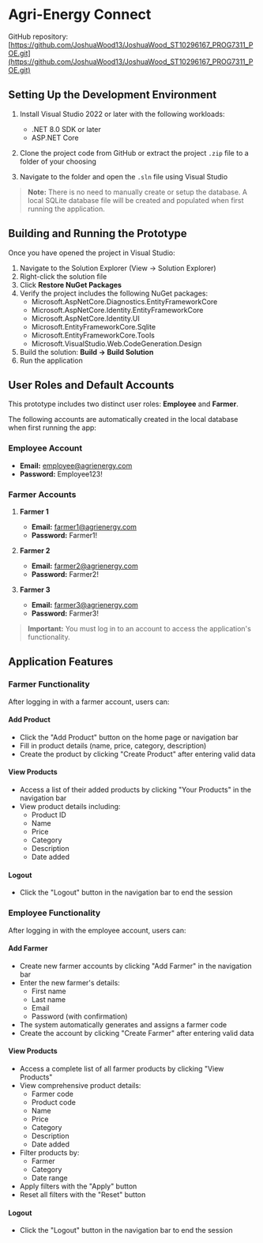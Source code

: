 # Agri-Energy Connect

GitHub repository: [https://github.com/JoshuaWood13/JoshuaWood_ST10296167_PROG7311_POE.git](https://github.com/JoshuaWood13/JoshuaWood_ST10296167_PROG7311_POE.git)

## Setting Up the Development Environment

1. Install Visual Studio 2022 or later with the following workloads:
   - .NET 8.0 SDK or later
   - ASP.NET Core

2. Clone the project code from GitHub or extract the project `.zip` file to a folder of your choosing

3. Navigate to the folder and open the `.sln` file using Visual Studio

> **Note:** There is no need to manually create or setup the database. A local SQLite database file will be created and populated when first running the application.

## Building and Running the Prototype

Once you have opened the project in Visual Studio:

1. Navigate to the Solution Explorer (View -> Solution Explorer)
2. Right-click the solution file
3. Click **Restore NuGet Packages**
4. Verify the project includes the following NuGet packages:
   - Microsoft.AspNetCore.Diagnostics.EntityFrameworkCore
   - Microsoft.AspNetCore.Identity.EntityFrameworkCore
   - Microsoft.AspNetCore.Identity.UI
   - Microsoft.EntityFrameworkCore.Sqlite
   - Microsoft.EntityFrameworkCore.Tools
   - Microsoft.VisualStudio.Web.CodeGeneration.Design
5. Build the solution: **Build -> Build Solution**
6. Run the application

## User Roles and Default Accounts

This prototype includes two distinct user roles: **Employee** and **Farmer**.

The following accounts are automatically created in the local database when first running the app:

### Employee Account
- **Email:** employee@agrienergy.com
- **Password:** Employee123!

### Farmer Accounts
1. **Farmer 1**
   - **Email:** farmer1@agrienergy.com
   - **Password:** Farmer1!

2. **Farmer 2**
   - **Email:** farmer2@agrienergy.com
   - **Password:** Farmer2!

3. **Farmer 3**
   - **Email:** farmer3@agrienergy.com
   - **Password:** Farmer3!

> **Important:** You must log in to an account to access the application's functionality.

## Application Features

### Farmer Functionality

After logging in with a farmer account, users can:

#### Add Product
- Click the "Add Product" button on the home page or navigation bar
- Fill in product details (name, price, category, description)
- Create the product by clicking "Create Product" after entering valid data

#### View Products
- Access a list of their added products by clicking "Your Products" in the navigation bar
- View product details including:
  - Product ID
  - Name
  - Price
  - Category
  - Description
  - Date added

#### Logout
- Click the "Logout" button in the navigation bar to end the session

### Employee Functionality

After logging in with the employee account, users can:

#### Add Farmer
- Create new farmer accounts by clicking "Add Farmer" in the navigation bar
- Enter the new farmer's details:
  - First name
  - Last name
  - Email
  - Password (with confirmation)
- The system automatically generates and assigns a farmer code
- Create the account by clicking "Create Farmer" after entering valid data

#### View Products
- Access a complete list of all farmer products by clicking "View Products"
- View comprehensive product details:
  - Farmer code
  - Product code
  - Name
  - Price
  - Category
  - Description
  - Date added
- Filter products by:
  - Farmer
  - Category
  - Date range
- Apply filters with the "Apply" button
- Reset all filters with the "Reset" button

#### Logout
- Click the "Logout" button in the navigation bar to end the session